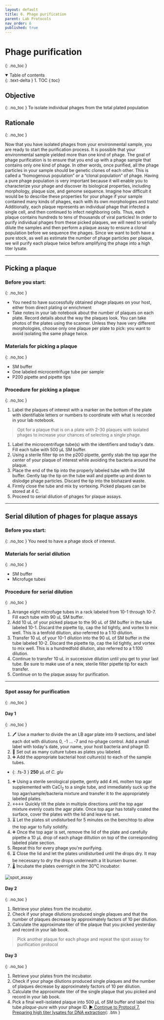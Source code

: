 ```yaml
---
layout: default
title: 6. Phage purification
parent: Lab Protocols
nav_order: 6
published: true
---
```


# Phage purification
{: .no_toc }

<details open markdown="block">
  <summary>
    Table of contents
  </summary>
  {: .text-delta }
1. TOC
{:toc}
</details>

## Objective
{: .no_toc }
To isolate individual phages from the total plated population

## Rationale
{: .no_toc }

Now that you have isolated phages from your environmental sample, you are ready to start the purification process. It is possible that your environmental sample yielded more than one kind of phage. The goal of phage purification is to ensure that you end up with a phage sample that contains only one kind of phage. In other words, once purified, all the phage particles in your sample should be genetic clones of each other. This is called a “homogenous population” or a “clonal population” of phage. Having a pure phage population is very important because it will enable you to characterize your phage and discover its biological properties, including morphology, plaque size, and genome sequence. Imagine how difficult it would be to describe these properties for your phage if your sample contained many kinds of phages, each with its own morphologies and traits! Additionally, each plaque represents an individual phage that infected a single cell, and then continued to infect neighboring cells. Thus, each plaque contains hundreds to tens of thousands of viral particles! In order to purify individual phages from these picked plaques, we will need to serially dilute the samples and then perform a plaque assay to ensure a clonal population before we sequence the phages. Since we want to both have a pure stock, as well as estimate the  number of phage particles per plaque, we will purify each plaque twice before amplifying the phage into a high titer lysate.

---

## Picking a plaque

### Before you start:
{: .no_toc }
- You need to have successfully obtained phage plaques on your host, either from direct plating or enrichment
- Take notes in your lab notebook about the number of plaques on each plate. Record details about the way the plaques look. You can take photos of the plates using the scanner. Unless they have very different morphologies, choose only one plaque per plate to pick: you want to avoid isolating the same phage twice.

### Materials for picking a plaque
{: .no_toc }
- SM buffer
- One labeled microcentrifuge tube per sample
- P200 pipette and pipette tips

### Procedure for picking a plaque
{: .no_toc }
1. Label the plaques of interest with a marker on the bottom of the plate with identifiable letters or numbers to coordinate with what is recorded in your lab notebook.
> Opt for a plaque that is on a plate with 2-30 plaques with isolated phages to increase your chances of selecting a single phage.
1. Label the microcentrifuge tube(s) with the identifiers and today's date. Fill each tube with 500 μL SM buffer.
1. Using a sterile filter tip on the p200 pipette, gently stab the top agar the center of your plaque of interest while avoiding the bacteria around the plaque.
1. Place the end of the tip into the properly labeled tube with the SM buffer. Gently tap the tip on the tube wall and pipette up and down to dislodge phage particles. Discard the tip into the biohazard waste.
1. Firmly close the tube and mix by vortexing. Picked plaques can be stored at 4 C.
1. Proceed to serial dilution of phages for plaque assays.

---

## Serial dilution of phages for plaque assays

### Before you start:
{: .no_toc }
You need to have a phage stock of interest.

### Materials for serial dilution
{: .no_toc }
- SM buffer
- Microfuge tubes

### Procedure for serial dilution
{: .no_toc }
1. Arrange eight microfuge tubes in a rack labeled from 10-1 through 10-7. Fill each tube with 90 uL SM buffer.
2. Add 10 uL of your picked plaque to the 90 uL of SM buffer in the tube labeled 10-1. Discard the pipette tip, cap the lid tightly, and vortex to mix well. This is a tenfold dilution, also referred to a 1:10 dilution.
3. Transfer 10 uL of your 10-1 dilution into the 90 uL of SM buffer in the tube labeled 10-2. Discard the pipette tip, cap the lid tightly, and vortex to mix well. This is a hundredfold dilution, also referred to a 1:100 dilution.
4. Continue to transfer 10 uL in successive dilution until you get to your last tube. Be sure to make use of a new, sterile filter pipette tip for each transfer.
5. Continue on to the plaque assay for purification.

---
### Spot assay for purification
{: .no_toc }

#### Day 1
{: .no_toc }
1. 🖊️  Use a marker to divide the an LB agar plate into 9 sections, and label each dot with dilutions 0, -1 ... -7 and no-phage control. Add a small label with today's date, your name, your host bacteria and phage ID.
1. 🧪 Set out as many culture tubes as plates you labeled.
1. ➕ Add the appropriate bacterial host culture(s) to each of the sample tubes.
- {: .fs-3 } **250** µL of _C. glu_
1. ➕ Using a sterile serological pipette, gently add 4 mL molten top agar supplemented with CaCl<sub>2</sub> to a single tube, and immediately suck up the top agar/sample/bacteria mixture and transfer it to the appropriately labeled plates.
1. ↔️↔️ Quickly tilt the plate in multiple directions until the top agar mixture evenly coats the agar plate. Once top agar has totally coated the surface, cover the plates with the lid and leave to set.
1. ⏳ Let the plates sit undisturbed for 5 minutes on the benchtop to allow the top agar to fully solidify.
1. ➕ Once the top agar is set, remove the lid of the plate and carefully pipette a 10 µL drop of each phage diltution on top of the corresponding labeled plate section.
1. Repeat this for every phage you're purifying.
1. ⏳ Close the lid and let the plates unidisturbed until the drops dry. It may be necessary to dry the drops underneath a lit bunsen burner.
1. 🌡️ Incubate the plates overnight in the 30℃ incubator.

![spot_assay](https://user-images.githubusercontent.com/42419763/169921931-c6fb6551-13b7-4dac-b193-93f43f61ad48.png)


#### Day 2
{: .no_toc }
1. Retrieve your plates from the incubator.
1. Check if your phage dilutions produced single plaques and that the number of plaques decrease by approximately factors of 10 per dilution.
1. Calculate the approximate titer of the plaque that you picked yesterday and record in your lab book.
>Pick another plaque for each phage and repeat the spot assay for purification protocol

#### Day 3
{: .no_toc }
1. Retrieve your plates from the incubator.
1. Check if your phage dilutions produced single plaques and the number of plaques decrease by approximately factors of 10 per dilution.
1. Calculate the approximate titer of the single plaque that you picked and record in your lab book.
1. Pick a final well-isolated plaque into 500 µL of SM buffer and label this tube *plaque-pure* with your phage ID.
[▶ Continue to Protocol 7. Preparing high titer lysates for DNA extraction](./protocol_07-lysates.html#serial-dilution-of-phages-for-plaque-assays){: .btn }
